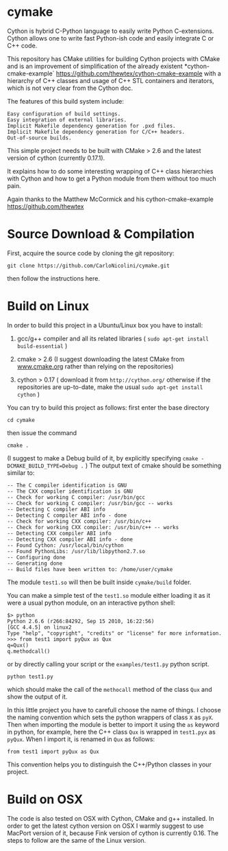 cymake
======

Cython is hybrid C-Python language to easily write Python C-extensions. Cython allows one to write fast Python-ish code and easily integrate C or C++ code.

This repository has CMake utilities for building Cython projects with CMake and is an improvement of simplification of the already existent *cython-cmake-example` https://github.com/thewtex/cython-cmake-example with a hierarchy of C++ classes and usage of C++ STL containers and iterators, which is not very clear from the Cython doc.

The features of this build system include:

    Easy configuration of build settings.
    Easy integration of external libraries.
    Implicit Makefile dependency generation for .pxd files.
    Implicit Makefile dependency generation for C/C++ headers.
    Out-of-source builds.

This simple project needs to be built with CMake > 2.6 and the latest version of cython (currently 0.17.1).

It explains how to do some interesting wrapping of C++ class hierarchies with Cython and how to get a Python module from them without too much pain.

Again thanks to the Matthew McCormick and his cython-cmake-example  https://github.com/thewtex

Source Download & Compilation
===== 
First, acquire the source code by cloning the git repository:

    git clone https://github.com/CarloNicolini/cymake.git

then follow the instructions here.

Build on Linux
====
In order to build this project in a Ubuntu/Linux box you have to install:

1) gcc/g++ compiler and all its related libraries ( `sudo apt-get install build-essential` )

2) cmake > 2.6 (I suggest downloading the latest CMake from www.cmake.org rather than relying on the repositories)

3) cython > 0.17 ( download it from `http://cython.org/` otherwise if the repositories are up-to-date, make the usual `sudo apt-get install cython` )

You can try to build this project as follows: first enter the base directory

`cd cymake`

then issue the command

`cmake .`

(I suggest to make a Debug build of it, by explicitly specifying `cmake -DCMAKE_BUILD_TYPE=Debug .` )
The output text of cmake should be something similar to:

    -- The C compiler identification is GNU
    -- The CXX compiler identification is GNU
    -- Check for working C compiler: /usr/bin/gcc
    -- Check for working C compiler: /usr/bin/gcc -- works
    -- Detecting C compiler ABI info
    -- Detecting C compiler ABI info - done
    -- Check for working CXX compiler: /usr/bin/c++
    -- Check for working CXX compiler: /usr/bin/c++ -- works
    -- Detecting CXX compiler ABI info
    -- Detecting CXX compiler ABI info - done
    -- Found Cython: /usr/local/bin/cython 
    -- Found PythonLibs: /usr/lib/libpython2.7.so 
    -- Configuring done
    -- Generating done
    -- Build files have been written to: /home/user/cymake

The module `test1.so` will then be built inside `cymake/build` folder.

You can make a simple test of the `test1.so` module either loading it as it were a usual python module, on an interactive python shell:

    $> python
    Python 2.6.6 (r266:84292, Sep 15 2010, 16:22:56) 
    [GCC 4.4.5] on linux2
    Type "help", "copyright", "credits" or "license" for more information.
    >>> from test1 import pyQux as Qux
    q=Qux()
    q.methodcall()

or by directly calling your script or the `examples/test1.py` python script.

`python test1.py`

which should make the call of the `methocall` method of the class `Qux` and show the output of it.

In this little project you have to carefull choose the name of things. I choose the naming convention which sets the python wrappers of class `X` as `pyX`. Then when importing the module is better to import it using the `as` keyword in python, for example, here the C++ class `Qux` is wrapped in `test1.pyx` as `pyQux`. When I import it, is renamed in `Qux` as follows:

    from test1 import pyQux as Qux

This convention helps you to distinguish the C++/Python classes in your project.


Build on OSX
===

The code is also tested on OSX with Cython, CMake and g++ installed. In order to get the latest cython version on OSX I warmly suggest to use MacPort version of it, because Fink version of cython is currently 0.16. The steps to follow are the same of the Linux version.